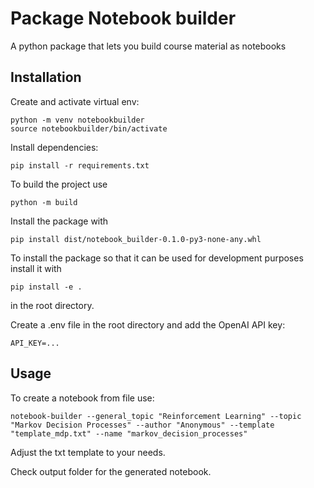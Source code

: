 # Package Notebook builder

A python package that lets you build course material as notebooks

## Installation

Create and activate virtual env:

```shell script
python -m venv notebookbuilder
source notebookbuilder/bin/activate
```

Install dependencies:

```shell script
pip install -r requirements.txt
```

To build the project use

```shell script
python -m build
```

Install the package with

```shell script
pip install dist/notebook_builder-0.1.0-py3-none-any.whl
```

To install the package so that it can be used for development purposes
install it with

```shell script
pip install -e .
```

in the root directory.

Create a .env file in the root directory and add the OpenAI API key:

```shell script
API_KEY=...
```

## Usage

To create a notebook from file use:

```shell script
notebook-builder --general_topic "Reinforcement Learning" --topic "Markov Decision Processes" --author "Anonymous" --template "template_mdp.txt" --name "markov_decision_processes"
```

Adjust the txt template to your needs.

Check output folder for the generated notebook.

